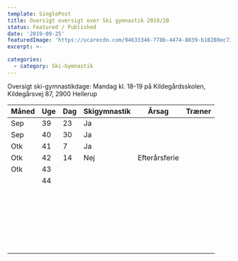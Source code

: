 ```yaml
---
template: SinglePost
title: Oversigt oversigt over Ski gymnastik 2019/20
status: Featured / Published
date: '2019-09-25'
featuredImage: 'https://ucarecdn.com/94633346-778b-4474-8039-b18280ec73a3/'
excerpt: >-

categories:
  - category: Ski-Gymnastik
---
```

Oversigt ski-gymnastikdage: Mandag kl. 18-19 på Kildegårdsskolen, Kildegårsvej 87, 2900 Hellerup

|Måned  |Uge   	|Dag  |Skigymnastik |Årsag	          |Træner |
|---	  |---	  |---	|---	        |---	            |---	  |
|Sep  	|39   	|23  	|Ja           |   	            |   	  |
|Sep   	|40   	|30  	|Ja   	      |   	            |   	  |
|Otk    |41   	|7   	|Ja   	      |   	            |   	  |
|Otk    |42   	|14  	|Nej   	      |Efterårsferie   	|   	  |
|Otk 	  |43   	|   	|   	        |   	            |   	|
|       |44   	|   	|   	        |   	            |   	|
|   	|   	|   	|   	|   	|   	|
|   	|   	|   	|   	|   	|   	|
|   	|   	|   	|   	|   	|   	|
|   	|   	|   	|   	|   	|   	|
|   	|   	|   	|   	|   	|   	|
|   	|   	|   	|   	|   	|   	|
|   	|   	|   	|   	|   	|   	|
|   	|   	|   	|   	|   	|   	|
|   	|   	|   	|   	|   	|   	|
|   	|   	|   	|   	|   	|   	|
|   	|   	|   	|   	|   	|   	|
|   	|   	|   	|   	|   	|   	|
|   	|   	|   	|   	|   	|   	|
|   	|   	|   	|   	|   	|   	|
|   	|   	|   	|   	|   	|   	|
|   	|   	|   	|   	|   	|   	|
|   	|   	|   	|   	|   	|   	|
|   	|   	|   	|   	|   	|   	|
|   	|   	|   	|   	|   	|   	|
|   	|   	|   	|   	|   	|   	|
|   	|   	|   	|   	|   	|   	|
|   	|   	|   	|   	|   	|   	|
|   	|   	|   	|   	|   	|   	|
|   	|   	|   	|   	|   	|   	|
|   	|   	|   	|   	|   	|   	|